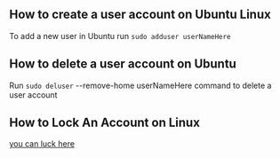 ## How to create a user account on Ubuntu Linux 
To add a new user in Ubuntu run ```sudo adduser userNameHere```
## How to delete a user account on Ubuntu
Run `sudo deluser` --remove-home userNameHere command to delete a user account
## How to Lock An Account on Linux
[you can luck here ](https://www.cyberciti.biz/faq/linux-locking-an-account/)